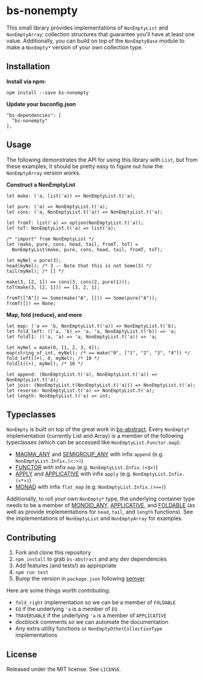 # bs-nonempty

This small library provides implementations of `NonEmptyList` and `NonEmptyArray`: collection structures that guarantee you'll have at least one value. Additionally, you can build on top of the `NonEmptyBase` module to make a `NonEmpty*` version of your own collection type.

## Installation

**Install via npm:**

`npm install --save bs-nonempty`

**Update your bsconfig.json**

```
"bs-dependencies": [
  "bs-nonempty"
],
```

## Usage

The following demonstrates the API for using this library with `List`, but from these examples, it should be pretty easy to figure out how the `NonEmptyArray` version works.

**Construct a NonEmptyList**

```reason
let make: ('a, list('a)) => NonEmptyList.t('a);
```

```reason
let pure: ('a) => NonEmptyList.t('a);
let cons: ('a, NonEmptyList.t('a)) => NonEmptyList.t('a);
```

```reason
let fromT: list('a) => option(NonEmptyList.t('a));
let toT: NonEmptyList.t('a) => list('a);
```

```reason
/* "import" from NonEmptyList */
let (make, pure, cons, head, tail, fromT, toT) =
  NonEmptyList(make, pure, cons, head, tail, fromT, toT);

let myNel = pure(3);
head(myNel); /* 3 -- Note that this is not Some(3) */
tail(myNel); /* [] */

make(3, [2, 1]) == cons(3, cons(2, pure(1)));
toT(make(3, [2, 1])) == [3, 2, 1];

fromT(["A"]) == Some(make("A", [])) == Some(pure("A"));
fromT([]) == None;
```

**Map, fold (reduce), and more**

```reason
let map: ('a => 'b, NonEmptyList.t('a)) => NonEmptyList.t('b);
let fold_left: (('a, 'b) => 'a, 'a, NonEmptyList.t('b)) => 'a;
let foldl1: (('a, 'a) => 'a, NonEmptyList.t('a)) => 'a;

let myNel = make(0, [1, 2, 3, 4]);
map(string_of_int, myNel); /* == make("0", ["1", "2", "3", "4"]) */
fold_left((+), 0, myNel); /* 10 */
foldl1((+), myNel); /* 10 */
```

```reason
let append: (NonEmptyList.t('a), NonEmptyList.t('a)) => NonEmptyList.t('a);
let join: (NonEmptyList.t(NonEmptyList.t('a))) => NonEmptyList.t('a);
let reverse: NonEmptyList.t('a) => NonEmptyList.t('a);
let length: NonEmptyList.t('a) => int;
```

## Typeclasses

`NonEmpty` is built on top of the great work in [bs-abstract](https://github.com/Risto-Stevcev/bs-abstract). Every `NonEmpty*` implementation (currently List and Array) is a member of the following typeclasses (which can be accessed like `NonEmptyList.Functor.map`):

- [MAGMA_ANY](https://github.com/Risto-Stevcev/bs-abstract/blob/v0.16.0/src/interfaces/Interface.re#L18-L21) and [SEMIGROUP_ANY](https://github.com/Risto-Stevcev/bs-abstract/blob/v0.16.0/src/interfaces/Interface.re#L25) with infix `append` (e.g. `NonEmptyList.Infix.(<:>)`)
- [FUNCTOR](https://github.com/Risto-Stevcev/bs-abstract/blob/v0.16.0/src/interfaces/Interface.re#L78-L81) with infix `map` (e.g. `NonEmptyList.Infix.(<$>)`)
- [APPLY](https://github.com/Risto-Stevcev/bs-abstract/blob/v0.16.0/src/interfaces/Interface.re#L83-L86) and [APPLICATIVE](https://github.com/Risto-Stevcev/bs-abstract/blob/v0.16.0/src/interfaces/Interface.re#L88-L91) with infix `apply` (e.g. `NonEmptyList.Infix.(<*>)`)
- [MONAD](https://github.com/Risto-Stevcev/bs-abstract/blob/v0.16.0/src/interfaces/Interface.re#L93-L96) with infix `flat_map` (e.g. `NonEmptyList.Infix.(>>=)`)

Additionally, to roll your own `NonEmpty*` type, the underlying container type needs to be a member of [MONOID_ANY](https://github.com/Risto-Stevcev/bs-abstract/blob/v0.16.0/src/interfaces/Interface.re#L33-L36), [APPLICATIVE](https://github.com/Risto-Stevcev/bs-abstract/blob/v0.16.0/src/interfaces/Interface.re#L88-L91), and [FOLDABLE](https://github.com/Risto-Stevcev/bs-abstract/blob/v0.16.0/src/interfaces/Interface.re#L113-L122) (as well as provide implementations for `head`, `tail`, and `length` functions). See the implementations of `NonEmptyList` and `NonEmptyArray` for examples.

## Contributing

1. Fork and clone this repository
2. `npm install` to grab `bs-abstract` and any dev dependencies
3. Add features (and tests!) as appropriate
4. `npm run test`
5. Bump the version in `package.json` following [semver](https://semver.org/)

Here are some things worth contributing:

- `fold_right` implementation so we can be a member of `FOLDABLE`
- `EQ` if the underlying `'a` is a member of `EQ`
- `TRAVERSABLE` if the underlying `'a` is a member of `APPLICATIVE`
- docblock comments so we can automate the documentation
- Any extra utility functions or `NonEmptyOtherCollectionType` implementations

## License

Released under the MIT license. See `LICENSE`.
